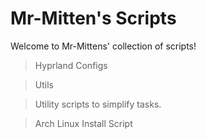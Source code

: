# Mr-Mitten's Scripts

Welcome to Mr-Mittens' collection of scripts!

> Hyprland Configs

> Utils

>Utility scripts to simplify tasks.

>Arch Linux Install Script


